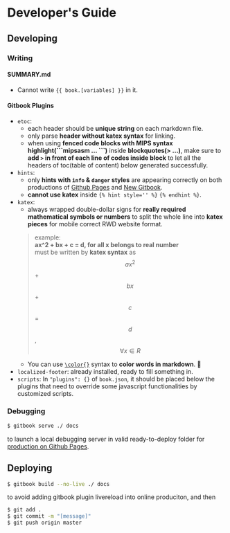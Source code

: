 # Developer's Guide

## Developing

### Writing

#### SUMMARY.md
- Cannot write `{{ book.[variables] }}` in it.

#### Gitbook Plugins
- `etoc`:
  - each header should be **unique string** on each markdown file.
  - only parse **header without katex syntax** for linking.
  - when using **fenced code blocks with MIPS syntax highlight(\`\`\`mipsasm ... \`\`\`)** inside **blockquotes(> ...)**, make sure to **add `>` in front of each line of codes inside block** to let all the headers of toc(table of content) below generated successfully.
- `hints`:
  - only **hints with `info` & `danger` styles** are appearing correctly on both productions of [Github Pages][Github Pages Version] and [New Gitbook][New Gitbook Version].
  - **cannot use katex** inside `{% hint style='' %}` `{% endhint %}`.
- `katex`:
  - always wrapped double-dollar signs for **really required mathematical symbols or numbers** to split the whole line into **katex pieces** for mobile correct RWD website format.
  > example:  
  > **ax^2 + bx + c = d, for all x belongs to real number**  
  > must be written by **katex syntax** as  
  > $$ ax^2 $$ + $$ bx $$ + $$ c $$ = $$ d $$, $$ \forall x \in R $$
  - You can use [`\color{}`](https://katex.org/docs/supported.html#style-color-size-and-font "KaTex Supported Functions") syntax to **color words in markdown**. :art:
- `localized-footer`: already installed, ready to fill something in.
- `scripts`: In `"plugins": {}` of `book.json`, it should be placed below the plugins that need to override some javascript functionalities by customized scripts.

### Debugging
```bash
$ gitbook serve ./ docs
```
to launch a local debugging server in valid ready-to-deploy folder for [production on Github Pages][Github Pages Version].

## Deploying

```bash
$ gitbook build --no-live ./ docs
```
to avoid adding gitbook plugin livereload into online produciton, and then
```bash
$ git add .
$ git commit -m "[message]"
$ git push origin master
```

[Github Pages Version]: https://saberliou.github.io/PrepareCSEMaster/ "Github Pages Version"
[New Gitbook Version]: https://saberliou.gitbook.io/preparecsemaster/ "New Gitbook Version"